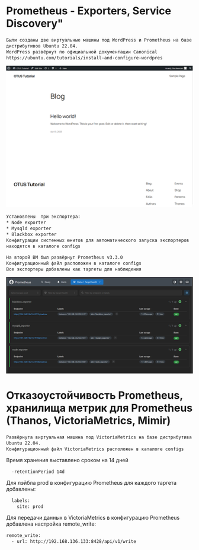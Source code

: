 # Prometheus - Exporters, Service Discovery"

```
Были созданы две виртуальные машины под WordPress и Prometheus на базе дистрибутивов Ubuntu 22.04.
WordPress развёрнут по официальной документации Canonical
https://ubuntu.com/tutorials/install-and-configure-wordpres
```
![WordPress](https://raw.githubusercontent.com/Blackwerzen/otus_monitoring/refs/heads/main/GAP-1/pictures/pic02.PNG)


```
Установлены  три экспортера:
* Node exporter
* Mysqld exporter
* Blackbox exporter
Конфигурации системных юнитов для автоматического запуска экспортеров находятся в каталоге configs
```

```
На второй ВМ был развёрнут Prometheus v3.3.0
Конфигурационный файл расположен в каталоге configs
Все экспортеры добавлены как таргеты для наблюдения
```
![WordPress](https://raw.githubusercontent.com/Blackwerzen/otus_monitoring/refs/heads/main/GAP-1/pictures/pic01.PNG)

# Отказоустойчивость Prometheus, хранилища метрик для Prometheus (Thanos, VictoriaMetrics, Mimir)

```
Развёрнута виртуальная машина под VictoriaMetrics на базе дистрибутива Ubuntu 22.04.
Конфигурационный файл VictoriaMetrics расположен в каталоге configs
```
Время хранения выставлено сроком на 14 дней
```
  -retentionPeriod 14d
```
Для лэйбла prod в конфигурацию Prometheus для каждого таргета добавлены:
```
  labels:
    site: prod
```
Для передачи данных в VictoriaMetrics в конфигурацию Prometheus добавлена настройка remote_write:
```
remote_write:
  - url: http://192.168.136.133:8428/api/v1/write
```
